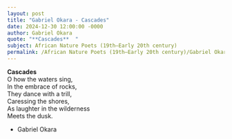 ```yaml
---
layout: post
title: "Gabriel Okara - Cascades"
date: 2024-12-30 12:00:00 -0000
author: Gabriel Okara
quote: "**Cascades**  "
subject: African Nature Poets (19th–Early 20th century)
permalink: /African Nature Poets (19th–Early 20th century)/Gabriel Okara/Gabriel Okara - Cascades
---
```


**Cascades**  
O how the waters sing,  
In the embrace of rocks,  
They dance with a trill,  
Caressing the shores,  
As laughter in the wilderness  
Meets the dusk.


- Gabriel Okara

